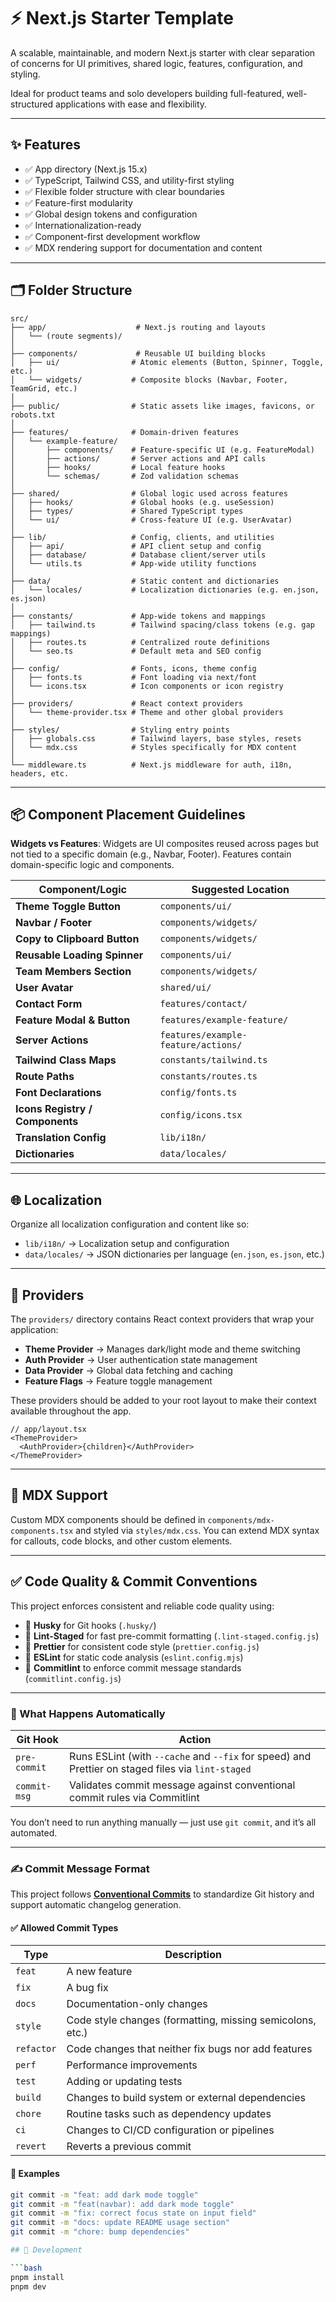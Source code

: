 # ⚡️ Next.js Starter Template

A scalable, maintainable, and modern Next.js starter with clear separation of concerns for UI primitives, shared logic, features, configuration, and styling.

Ideal for product teams and solo developers building full-featured, well-structured applications with ease and flexibility.

---

## ✨ Features

- ✅ App directory (Next.js 15.x)
- ✅ TypeScript, Tailwind CSS, and utility-first styling
- ✅ Flexible folder structure with clear boundaries
- ✅ Feature-first modularity
- ✅ Global design tokens and configuration
- ✅ Internationalization-ready
- ✅ Component-first development workflow
- ✅ MDX rendering support for documentation and content

---

## 🗂 Folder Structure

```
src/
├── app/                    # Next.js routing and layouts
│   └── (route segments)/
│
├── components/             # Reusable UI building blocks
│   ├── ui/                # Atomic elements (Button, Spinner, Toggle, etc.)
│   └── widgets/           # Composite blocks (Navbar, Footer, TeamGrid, etc.)
│
├── public/                # Static assets like images, favicons, or robots.txt
│
├── features/              # Domain-driven features
│   └── example-feature/
│       ├── components/    # Feature-specific UI (e.g. FeatureModal)
│       ├── actions/       # Server actions and API calls
│       ├── hooks/         # Local feature hooks
│       └── schemas/       # Zod validation schemas
│
├── shared/                # Global logic used across features
│   ├── hooks/             # Global hooks (e.g. useSession)
│   ├── types/             # Shared TypeScript types
│   └── ui/                # Cross-feature UI (e.g. UserAvatar)
│
├── lib/                   # Config, clients, and utilities
│   ├── api/               # API client setup and config
│   ├── database/          # Database client/server utils
│   └── utils.ts           # App-wide utility functions
│
├── data/                  # Static content and dictionaries
│   └── locales/           # Localization dictionaries (e.g. en.json, es.json)
│
├── constants/             # App-wide tokens and mappings
│   ├── tailwind.ts        # Tailwind spacing/class tokens (e.g. gap mappings)
│   ├── routes.ts          # Centralized route definitions
│   └── seo.ts             # Default meta and SEO config
│
├── config/                # Fonts, icons, theme config
│   ├── fonts.ts           # Font loading via next/font
│   └── icons.tsx          # Icon components or icon registry
│
├── providers/             # React context providers
│   └── theme-provider.tsx # Theme and other global providers
│
├── styles/                # Styling entry points
│   ├── globals.css        # Tailwind layers, base styles, resets
│   └── mdx.css            # Styles specifically for MDX content
│
└── middleware.ts          # Next.js middleware for auth, i18n, headers, etc.
```

---

## 📦 Component Placement Guidelines

**Widgets vs Features**: Widgets are UI composites reused across pages but not tied to a specific domain (e.g., Navbar, Footer). Features contain domain-specific logic and components.

| Component/Logic                 | Suggested Location                  |
| ------------------------------- | ----------------------------------- |
| **Theme Toggle Button**         | `components/ui/`                    |
| **Navbar / Footer**             | `components/widgets/`               |
| **Copy to Clipboard Button**    | `components/widgets/`               |
| **Reusable Loading Spinner**    | `components/ui/`                    |
| **Team Members Section**        | `components/widgets/`               |
| **User Avatar**                 | `shared/ui/`                        |
| **Contact Form**                | `features/contact/`                 |
| **Feature Modal & Button**      | `features/example-feature/`         |
| **Server Actions**              | `features/example-feature/actions/` |
| **Tailwind Class Maps**         | `constants/tailwind.ts`             |
| **Route Paths**                 | `constants/routes.ts`               |
| **Font Declarations**           | `config/fonts.ts`                   |
| **Icons Registry / Components** | `config/icons.tsx`                  |
| **Translation Config**          | `lib/i18n/`                         |
| **Dictionaries**                | `data/locales/`                     |

---

## 🌐 Localization

Organize all localization configuration and content like so:

- `lib/i18n/` → Localization setup and configuration
- `data/locales/` → JSON dictionaries per language (`en.json`, `es.json`, etc.)

---

## 🔧 Providers

The `providers/` directory contains React context providers that wrap your application:

- **Theme Provider** → Manages dark/light mode and theme switching
- **Auth Provider** → User authentication state management
- **Data Provider** → Global data fetching and caching
- **Feature Flags** → Feature toggle management

These providers should be added to your root layout to make their context available throughout the app.

```tsx
// app/layout.tsx
<ThemeProvider>
  <AuthProvider>{children}</AuthProvider>
</ThemeProvider>
```

---

## 📘 MDX Support

Custom MDX components should be defined in `components/mdx-components.tsx` and styled via `styles/mdx.css`. You can extend MDX syntax for callouts, code blocks, and other custom elements.

---

## ✅ Code Quality & Commit Conventions

This project enforces consistent and reliable code quality using:

- 🐶 **Husky** for Git hooks (`.husky/`)
- 🧹 **Lint-Staged** for fast pre-commit formatting (`.lint-staged.config.js`)
- 🎨 **Prettier** for consistent code style (`prettier.config.js`)
- 🧪 **ESLint** for static code analysis (`eslint.config.mjs`)
- 📝 **Commitlint** to enforce commit message standards (`commitlint.config.js`)

---

### 🧠 What Happens Automatically

| Git Hook     | Action                                                                                            |
| ------------ | ------------------------------------------------------------------------------------------------- |
| `pre-commit` | Runs ESLint (with `--cache` and `--fix` for speed) and Prettier on staged files via `lint-staged` |
| `commit-msg` | Validates commit message against conventional commit rules via Commitlint                         |

You don’t need to run anything manually — just use `git commit`, and it’s all automated.

---

### ✍️ Commit Message Format

This project follows [**Conventional Commits**](https://www.conventionalcommits.org/) to standardize Git history and support automatic changelog generation.

#### ✅ Allowed Commit Types

| Type       | Description                                               |
| ---------- | --------------------------------------------------------- |
| `feat`     | A new feature                                             |
| `fix`      | A bug fix                                                 |
| `docs`     | Documentation-only changes                                |
| `style`    | Code style changes (formatting, missing semicolons, etc.) |
| `refactor` | Code changes that neither fix bugs nor add features       |
| `perf`     | Performance improvements                                  |
| `test`     | Adding or updating tests                                  |
| `build`    | Changes to build system or external dependencies          |
| `chore`    | Routine tasks such as dependency updates                  |
| `ci`       | Changes to CI/CD configuration or pipelines               |
| `revert`   | Reverts a previous commit                                 |

#### 🧪 Examples

````bash
git commit -m "feat: add dark mode toggle"
git commit -m "feat(navbar): add dark mode toggle"
git commit -m "fix: correct focus state on input field"
git commit -m "docs: update README usage section"
git commit -m "chore: bump dependencies"

## 🧪 Development

```bash
pnpm install
pnpm dev
````
